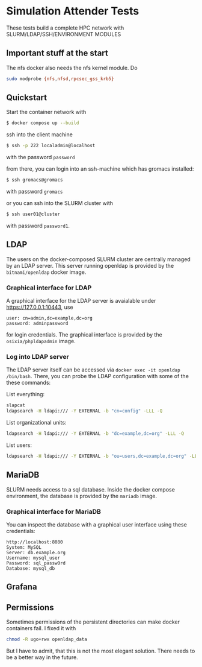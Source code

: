 # Simulation Attender Tests

These tests build a complete HPC network with SLURM/LDAP/SSH/ENVIRONMENT MODULES

## Important stuff at the start

The nfs docker also needs the nfs kernel module. Do

```bash
sudo modprobe {nfs,nfsd,rpcsec_gss_krb5}
```

## Quickstart

Start the container network with

```bash
$ docker compose up --build
```

ssh into the client machine

```bash
$ ssh -p 222 localadmin@localhost
```

with the password `password`

from there, you can login into an ssh-machine which has gromacs installed:

```bash
$ ssh gromacs@gromacs
```

with password `gromacs`

or you can ssh into the SLURM cluster with

```bash
$ ssh user01@cluster
```

with password `password1`.

## LDAP

The users on the docker-composed SLURM cluster are centrally managed by an LDAP server. This server running openldap is provided by the `bitnami/openldap` docker image.

### Graphical interface for LDAP

A graphical interface for the LDAP server is avaialable under https://127.0.0.1:10443, use 

 `````
 user: cn=admin,dc=example,dc=org
 password: adminpassword
 `````

for login credentials. The graphical interface is provided by the `osixia/phpldapadmin` image.

### Log into LDAP server

The LDAP server itself can be accessed via `docker exec -it openldap /bin/bash`. There, you can probe the LDAP configuration with some of the these commands:

List everything:

```bash
slapcat
ldapsearch -H ldapi:/// -Y EXTERNAL -b "cn=config" -LLL -Q
```

List organizational units:

```bash
ldapsearch -H ldapi:/// -Y EXTERNAL -b "dc=example,dc=org" -LLL -Q
```

List users:

```bash
ldapsearch -H ldapi:/// -Y EXTERNAL -b "ou=users,dc=example,dc=org" -LLL -Q
```

## MariaDB

SLURM needs access to a sql database. Inside the docker compose environment, the database is provided by the `mariadb` image.

### Graphical interface for MariaDB

You can inspect the database with a graphical user interface using these credentials:

```
http://localhost:8080
System: MySQL
Server: db.example.org
Username: mysql_user
Password: sql_passw0rd
Database: mysql_db
```

## Grafana

## Permissions

Sometimes permissions of the persistent directories can make docker containers fail. I fixed it with

```bash
chmod -R ugo+rwx openldap_data
```

But I have to admit, that this is not the most elegant solution. There needs to be a better way in the future.



